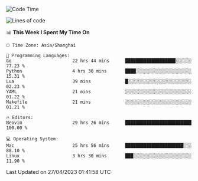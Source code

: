 <!--START_SECTION:waka-->
![Code Time](http://img.shields.io/badge/Code%20Time-1%2C327%20hrs%2042%20mins-blue)

![Lines of code](https://img.shields.io/badge/From%20Hello%20World%20I%27ve%20Written-269.3%20thousand%20lines%20of%20code-blue)

📊 **This Week I Spent My Time On** 

```text
🕑︎ Time Zone: Asia/Shanghai

💬 Programming Languages: 
Go                       22 hrs 44 mins      ███████████████████░░░░░░   77.23 % 
Python                   4 hrs 30 mins       ████░░░░░░░░░░░░░░░░░░░░░   15.31 % 
Lua                      39 mins             █░░░░░░░░░░░░░░░░░░░░░░░░   02.23 % 
YAML                     21 mins             ░░░░░░░░░░░░░░░░░░░░░░░░░   01.22 % 
Makefile                 21 mins             ░░░░░░░░░░░░░░░░░░░░░░░░░   01.21 % 

🔥 Editors: 
Neovim                   29 hrs 26 mins      █████████████████████████   100.00 % 

💻 Operating System: 
Mac                      25 hrs 56 mins      ██████████████████████░░░   88.10 % 
Linux                    3 hrs 30 mins       ███░░░░░░░░░░░░░░░░░░░░░░   11.90 % 
```


 Last Updated on 27/04/2023 01:41:58 UTC
<!--END_SECTION:waka-->
